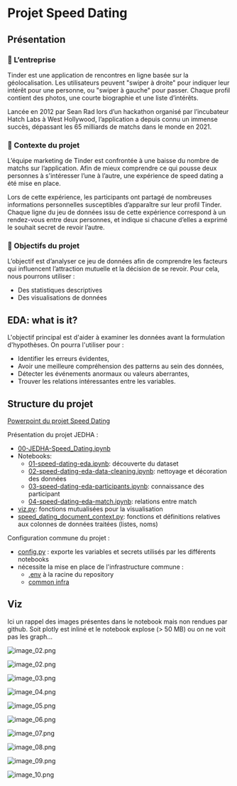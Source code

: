# Projet Speed Dating
## Présentation
### 📇 L’entreprise
Tinder est une application de rencontres en ligne basée sur la géolocalisation. Les utilisateurs peuvent "swiper à droite" pour indiquer leur intérêt pour une personne, ou "swiper à gauche" pour passer. Chaque profil contient des photos, une courte biographie et une liste d’intérêts.

Lancée en 2012 par Sean Rad lors d’un hackathon organisé par l’incubateur Hatch Labs à West Hollywood, l’application a depuis connu un immense succès, dépassant les 65 milliards de matchs dans le monde en 2021.

### 🚧 Contexte du projet  
L’équipe marketing de Tinder est confrontée à une baisse du nombre de matchs sur l’application. Afin de mieux comprendre ce qui pousse deux personnes à s'intéresser l’une à l’autre, une expérience de speed dating a été mise en place.

Lors de cette expérience, les participants ont partagé de nombreuses informations personnelles susceptibles d’apparaître sur leur profil Tinder. Chaque ligne du jeu de données issu de cette expérience correspond à un rendez-vous entre deux personnes, et indique si chacune d’elles a exprimé le souhait secret de revoir l’autre.

### 🎯 Objectifs du projet  
L’objectif est d’analyser ce jeu de données afin de comprendre les facteurs qui influencent l’attraction mutuelle et la décision de se revoir. Pour cela, nous pourrons utiliser :

- Des statistiques descriptives  
- Des visualisations de données

## EDA: what is it?
L'objectif principal est d'aider à examiner les données avant la formulation d'hypothèses. On pourra l'utiliser pour :
- Identifier les erreurs évidentes,
- Avoir une meilleure compréhension des patterns au sein des données,
- Détecter les événements anormaux ou valeurs aberrantes,
- Trouver les relations intéressantes entre les variables.

## Structure du projet

[Powerpoint du projet Speed Dating](https://1drv.ms/p/c/e238927bf76c9315/)

Présentation du projet JEDHA&nbsp;:
- [00-JEDHA-Speed_Dating.ipynb](00-JEDHA-Speed_Dating.ipynb)
- Notebooks:
  - [01-speed-dating-eda.ipynb](01-speed-dating-eda.ipynb): découverte du dataset
  - [02-speed-dating-eda-data-cleaning.ipynb](02-speed-dating-eda-data-cleaning.ipynb): nettoyage et décoration des données
  - [03-speed-dating-eda-participants.ipynb](03-speed-dating-eda-participants.ipynb): connaissance des participant
  - [04-speed-dating-eda-match.ipynb](04-speed-dating-eda-match.ipynb): relations entre match
- [viz.py](viz.py): fonctions mutualisées pour la visualisation
- [speed_dating_document_context.py](speed_dating_document_context.py): fonctions et définitions relatives aux colonnes de données traitées (listes, noms)

Configuration commune du projet&nbsp;:
- [config.py](config.py)&nbsp;: exporte les variables et secrets utilisés par les différents notebooks
- nécessite la mise en place de l'infrastructure commune&nbsp;:
  - [.env](../../.env.sample) à la racine du repository
  - [common infra](../../common/README.md)

## Viz

Ici un rappel des images présentes dans le notebook mais non rendues par github. Soit plotly est inliné et le notebook explose (> 50 MB) ou on ne voit pas les graph...

![image_02.png](assets/image_01.png)

![image_02.png](assets/image_02.png)

![image_03.png](assets/image_03.png)

![image_04.png](assets/image_04.png)

![image_05.png](assets/image_05.png)

![image_06.png](assets/image_06.png)

![image_07.png](assets/image_07.png)

![image_08.png](assets/image_08.png)

![image_09.png](assets/image_09.png)

![image_10.png](assets/image_10.png)
